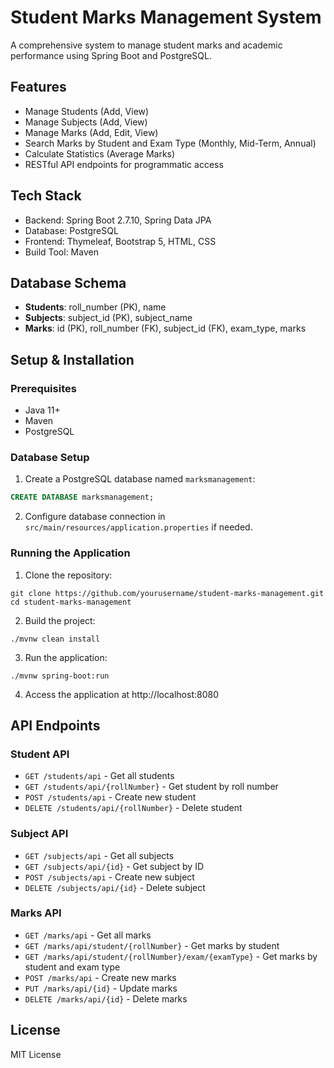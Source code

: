 # Student Marks Management System

A comprehensive system to manage student marks and academic performance using Spring Boot and PostgreSQL.

## Features

- Manage Students (Add, View)
- Manage Subjects (Add, View)
- Manage Marks (Add, Edit, View)
- Search Marks by Student and Exam Type (Monthly, Mid-Term, Annual)
- Calculate Statistics (Average Marks)
- RESTful API endpoints for programmatic access

## Tech Stack

- Backend: Spring Boot 2.7.10, Spring Data JPA
- Database: PostgreSQL
- Frontend: Thymeleaf, Bootstrap 5, HTML, CSS
- Build Tool: Maven

## Database Schema

- **Students**: roll_number (PK), name
- **Subjects**: subject_id (PK), subject_name
- **Marks**: id (PK), roll_number (FK), subject_id (FK), exam_type, marks

## Setup & Installation

### Prerequisites

- Java 11+
- Maven
- PostgreSQL

### Database Setup

1. Create a PostgreSQL database named `marksmanagement`:

```sql
CREATE DATABASE marksmanagement;
```

2. Configure database connection in `src/main/resources/application.properties` if needed.

### Running the Application

1. Clone the repository:

```
git clone https://github.com/yourusername/student-marks-management.git
cd student-marks-management
```

2. Build the project:

```
./mvnw clean install
```

3. Run the application:

```
./mvnw spring-boot:run
```

4. Access the application at http://localhost:8080

## API Endpoints

### Student API

- `GET /students/api` - Get all students
- `GET /students/api/{rollNumber}` - Get student by roll number
- `POST /students/api` - Create new student
- `DELETE /students/api/{rollNumber}` - Delete student

### Subject API

- `GET /subjects/api` - Get all subjects
- `GET /subjects/api/{id}` - Get subject by ID
- `POST /subjects/api` - Create new subject
- `DELETE /subjects/api/{id}` - Delete subject

### Marks API

- `GET /marks/api` - Get all marks
- `GET /marks/api/student/{rollNumber}` - Get marks by student
- `GET /marks/api/student/{rollNumber}/exam/{examType}` - Get marks by student and exam type
- `POST /marks/api` - Create new marks
- `PUT /marks/api/{id}` - Update marks
- `DELETE /marks/api/{id}` - Delete marks

## License

MIT License
